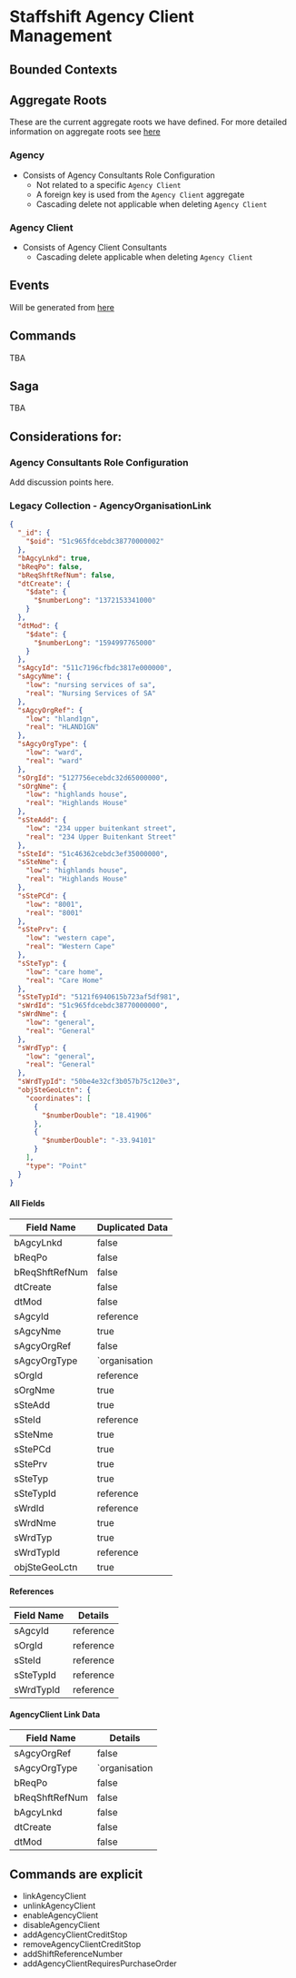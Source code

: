 # Staffshift Agency Client Management


## Bounded Contexts

## Aggregate Roots
These are the current aggregate roots we have defined. For more detailed information on aggregate roots see [here]()

### Agency
* Consists of Agency Consultants Role Configuration
  * Not related to a specific `Agency Client`
  * A foreign key is used from the `Agency Client` aggregate
  * Cascading delete not applicable when deleting `Agency Client`

### Agency Client
* Consists of Agency Client Consultants
  * Cascading delete applicable when deleting `Agency Client`

## Events
Will be generated from [here](../src/Events.js)

## Commands
TBA

## Saga
TBA

## Considerations for:

### Agency Consultants Role Configuration
Add discussion points here.


### Legacy Collection - AgencyOrganisationLink
```json
{
  "_id": {
    "$oid": "51c965fdcebdc38770000002"
  },
  "bAgcyLnkd": true,
  "bReqPo": false,
  "bReqShftRefNum": false,
  "dtCreate": {
    "$date": {
      "$numberLong": "1372153341000"
    }
  },
  "dtMod": {
    "$date": {
      "$numberLong": "1594997765000"
    }
  },
  "sAgcyId": "511c7196cfbdc3817e000000",
  "sAgcyNme": {
    "low": "nursing services of sa",
    "real": "Nursing Services of SA"
  },
  "sAgcyOrgRef": {
    "low": "hland1gn",
    "real": "HLAND1GN"
  },
  "sAgcyOrgType": {
    "low": "ward",
    "real": "ward"
  },
  "sOrgId": "5127756ecebdc32d65000000",
  "sOrgNme": {
    "low": "highlands house",
    "real": "Highlands House"
  },
  "sSteAdd": {
    "low": "234 upper buitenkant street",
    "real": "234 Upper Buitenkant Street"
  },
  "sSteId": "51c46362cebdc3ef35000000",
  "sSteNme": {
    "low": "highlands house",
    "real": "Highlands House"
  },
  "sStePCd": {
    "low": "8001",
    "real": "8001"
  },
  "sStePrv": {
    "low": "western cape",
    "real": "Western Cape"
  },
  "sSteTyp": {
    "low": "care home",
    "real": "Care Home"
  },
  "sSteTypId": "5121f6940615b723af5df981",
  "sWrdId": "51c965fdcebdc38770000000",
  "sWrdNme": {
    "low": "general",
    "real": "General"
  },
  "sWrdTyp": {
    "low": "general",
    "real": "General"
  },
  "sWrdTypId": "50be4e32cf3b057b75c120e3",
  "objSteGeoLctn": {
    "coordinates": [
      {
        "$numberDouble": "18.41906"
      },
      {
        "$numberDouble": "-33.94101"
      }
    ],
    "type": "Point"
  }
}
```

#### All Fields
| Field Name | Duplicated Data |
| --- | --- |
| bAgcyLnkd | false |
| bReqPo | false |
| bReqShftRefNum | false |
| dtCreate | false |
| dtMod | false |
| sAgcyId | reference |
| sAgcyNme | true |
| sAgcyOrgRef | false |
| sAgcyOrgType | `organisation|site|ward` |
| sOrgId | reference |
| sOrgNme | true |
| sSteAdd | true |
| sSteId | reference |
| sSteNme | true |
| sStePCd | true |
| sStePrv | true |
| sSteTyp | true |
| sSteTypId | reference |
| sWrdId | reference |
| sWrdNme | true |
| sWrdTyp | true |
| sWrdTypId | reference |
| objSteGeoLctn | true |

#### References
| Field Name | Details |
| --- | --- |
| sAgcyId | reference |
| sOrgId | reference |
| sSteId | reference |
| sSteTypId | reference |
| sWrdTypId | reference |

#### AgencyClient Link Data
| Field Name | Details |
| --- | --- |
| sAgcyOrgRef | false |
| sAgcyOrgType | `organisation|site|ward` |
| bReqPo | false |
| bReqShftRefNum | false |
| bAgcyLnkd | false |
| dtCreate | false |
| dtMod | false |


## Commands are explicit
* linkAgencyClient
* unlinkAgencyClient
* enableAgencyClient
* disableAgencyClient
* addAgencyClientCreditStop
* removeAgencyClientCreditStop
* addShiftReferenceNumber
* addAgencyClientRequiresPurchaseOrder